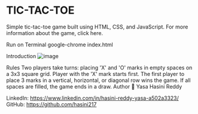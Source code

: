 # TIC-TAC-TOE
Simple tic-tac-toe game built using HTML, CSS, and JavaScript. For more information about the game, click here.

Run on Terminal
google-chrome index.html

Introduction
![image](https://github.com/user-attachments/assets/7fba34ab-b605-40f5-b8a3-c2b42e4691d2)


Rules
Two players take turns: placing 'X' and 'O' marks in empty spaces on a 3x3 square grid.
Player with the 'X' mark starts first. The first player to place 3 marks in a vertical, horizontal, or diagonal row wins the game.
If all spaces are filled, the game ends in a draw.
Author
👤 Yasa Hasini Reddy

LinkedIn: https://www.linkedin.com/in/hasini-reddy-yasa-a502a3323/
GitHub: https://github.com/hasini217

